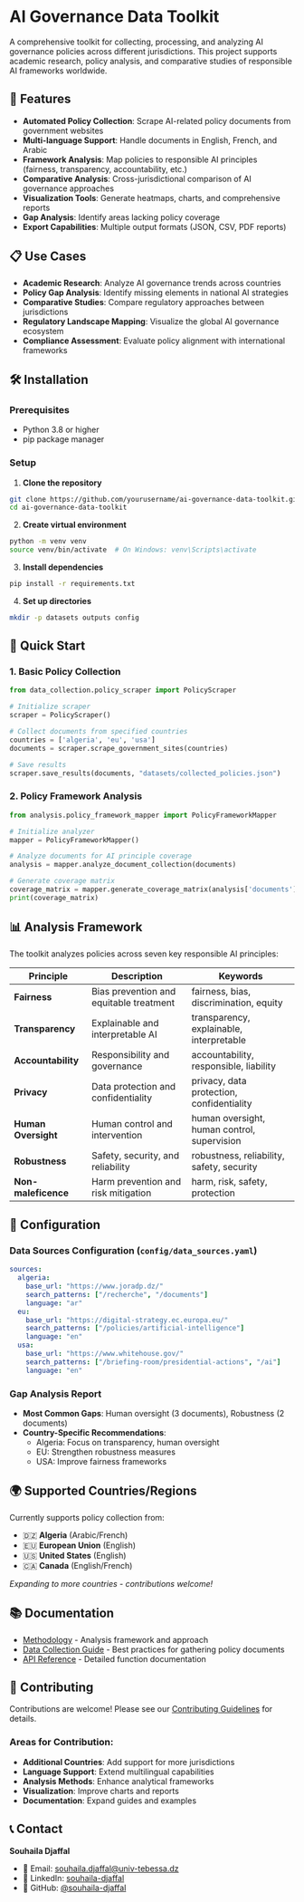 # AI Governance Data Toolkit


A comprehensive toolkit for collecting, processing, and analyzing AI governance policies across different jurisdictions. This project supports academic research, policy analysis, and comparative studies of responsible AI frameworks worldwide.

## 🚀 Features

- **Automated Policy Collection**: Scrape AI-related policy documents from government websites
- **Multi-language Support**: Handle documents in English, French, and Arabic
- **Framework Analysis**: Map policies to responsible AI principles (fairness, transparency, accountability, etc.)
- **Comparative Analysis**: Cross-jurisdictional comparison of AI governance approaches
- **Visualization Tools**: Generate heatmaps, charts, and comprehensive reports
- **Gap Analysis**: Identify areas lacking policy coverage
- **Export Capabilities**: Multiple output formats (JSON, CSV, PDF reports)

## 📋 Use Cases

- **Academic Research**: Analyze AI governance trends across countries
- **Policy Gap Analysis**: Identify missing elements in national AI strategies
- **Comparative Studies**: Compare regulatory approaches between jurisdictions
- **Regulatory Landscape Mapping**: Visualize the global AI governance ecosystem
- **Compliance Assessment**: Evaluate policy alignment with international frameworks

## 🛠️ Installation

### Prerequisites
- Python 3.8 or higher
- pip package manager

### Setup

1. **Clone the repository**
```bash
git clone https://github.com/yourusername/ai-governance-data-toolkit.git
cd ai-governance-data-toolkit
```

2. **Create virtual environment**
```bash
python -m venv venv
source venv/bin/activate  # On Windows: venv\Scripts\activate
```

3. **Install dependencies**
```bash
pip install -r requirements.txt
```

4. **Set up directories**
```bash
mkdir -p datasets outputs config
```

## 🚦 Quick Start

### 1. Basic Policy Collection

```python
from data_collection.policy_scraper import PolicyScraper

# Initialize scraper
scraper = PolicyScraper()

# Collect documents from specified countries
countries = ['algeria', 'eu', 'usa']
documents = scraper.scrape_government_sites(countries)

# Save results
scraper.save_results(documents, "datasets/collected_policies.json")
```

### 2. Policy Framework Analysis

```python
from analysis.policy_framework_mapper import PolicyFrameworkMapper

# Initialize analyzer
mapper = PolicyFrameworkMapper()

# Analyze documents for AI principle coverage
analysis = mapper.analyze_document_collection(documents)

# Generate coverage matrix
coverage_matrix = mapper.generate_coverage_matrix(analysis['documents'])
print(coverage_matrix)
```


## 📊 Analysis Framework

The toolkit analyzes policies across seven key responsible AI principles:

| Principle | Description | Keywords |
|-----------|-------------|----------|
| **Fairness** | Bias prevention and equitable treatment | fairness, bias, discrimination, equity |
| **Transparency** | Explainable and interpretable AI | transparency, explainable, interpretable |
| **Accountability** | Responsibility and governance | accountability, responsible, liability |
| **Privacy** | Data protection and confidentiality | privacy, data protection, confidentiality |
| **Human Oversight** | Human control and intervention | human oversight, human control, supervision |
| **Robustness** | Safety, security, and reliability | robustness, reliability, safety, security |
| **Non-maleficence** | Harm prevention and risk mitigation | harm, risk, safety, protection |



## 🔧 Configuration

### Data Sources Configuration (`config/data_sources.yaml`)

```yaml
sources:
  algeria:
    base_url: "https://www.joradp.dz/"
    search_patterns: ["/recherche", "/documents"]
    language: "ar"
  eu:
    base_url: "https://digital-strategy.ec.europa.eu/"
    search_patterns: ["/policies/artificial-intelligence"]
    language: "en"
  usa:
    base_url: "https://www.whitehouse.gov/"
    search_patterns: ["/briefing-room/presidential-actions", "/ai"]
    language: "en"
```

### Gap Analysis Report
- **Most Common Gaps**: Human oversight (3 documents), Robustness (2 documents)
- **Country-Specific Recommendations**: 
  - Algeria: Focus on transparency, human oversight
  - EU: Strengthen robustness measures
  - USA: Improve fairness frameworks

## 🌍 Supported Countries/Regions

Currently supports policy collection from:
- 🇩🇿 **Algeria** (Arabic/French)
- 🇪🇺 **European Union** (English)
- 🇺🇸 **United States** (English)
- 🇨🇦 **Canada** (English/French)

*Expanding to more countries - contributions welcome!*

## 📚 Documentation

- [Methodology](docs/methodology.md) - Analysis framework and approach
- [Data Collection Guide](docs/data_collection_guide.md) - Best practices for gathering policy documents
- [API Reference](docs/api_reference.md) - Detailed function documentation

## 🤝 Contributing

Contributions are welcome! Please see our [Contributing Guidelines](CONTRIBUTING.md) for details.

### Areas for Contribution:
- **Additional Countries**: Add support for more jurisdictions
- **Language Support**: Extend multilingual capabilities
- **Analysis Methods**: Enhance analytical frameworks
- **Visualization**: Improve charts and reports
- **Documentation**: Expand guides and examples



## 📞 Contact

**Souhaila Djaffal**
- 📧 Email: souhaila.djaffal@univ-tebessa.dz
- 🔗 LinkedIn: [souhaila-djaffal](https://linkedin.com/in/souhaila-djaffal)
- 🐙 GitHub: [@souhaila-djaffal](https://github.com/souhaila-djaffal)

